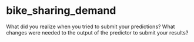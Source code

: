 # bike_sharing_demand
What did you realize when you tried to submit your predictions? What changes were needed to the output of the predictor to submit your results?
